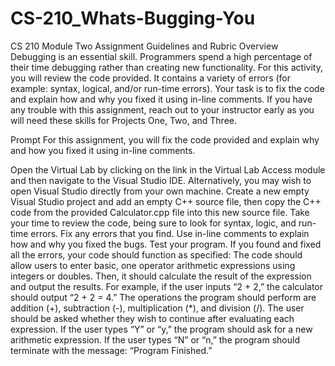 # CS-210_Whats-Bugging-You

CS 210 Module Two Assignment Guidelines and Rubric
Overview
Debugging is an essential skill. Programmers spend a high percentage of their time debugging rather than creating new functionality. For this activity, you will review the code provided. It contains a variety of errors (for example: syntax, logical, and/or run-time errors). Your task is to fix the code and explain how and why you fixed it using in-line comments. If you have any trouble with this assignment, reach out to your instructor early as you will need these skills for Projects One, Two, and Three.

Prompt
For this assignment, you will fix the code provided and explain why and how you fixed it using in-line comments.

Open the Virtual Lab by clicking on the link in the Virtual Lab Access module and then navigate to the Visual Studio IDE. Alternatively, you may wish to open Visual Studio directly from your own machine. Create a new empty Visual Studio project and add an empty C++ source file, then copy the C++ code from the provided Calculator.cpp file into this new source file. Take your time to review the code, being sure to look for syntax, logic, and run-time errors.
Fix any errors that you find. Use in-line comments to explain how and why you fixed the bugs.
Test your program. If you found and fixed all the errors, your code should function as specified:
The code should allow users to enter basic, one operator arithmetic expressions using integers or doubles. Then, it should calculate the result of the expression and output the results. For example, if the user inputs “2 + 2,” the calculator should output “2 + 2 = 4.”
The operations the program should perform are addition (+), subtraction (-), multiplication (*), and division (/).
The user should be asked whether they wish to continue after evaluating each expression. If the user types “Y” or “y,” the program should ask for a new arithmetic expression. If the user types “N” or “n,” the program should terminate with the message: “Program Finished.”
